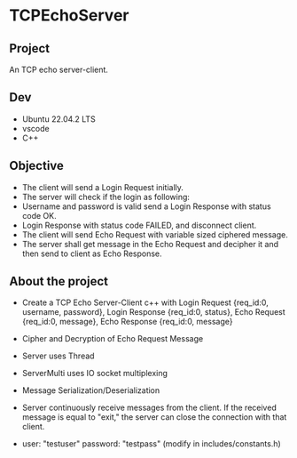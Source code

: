 # TCPEchoServer

## Project

An TCP echo server-client.

## Dev

- Ubuntu 22.04.2 LTS
- vscode
- C++

## Objective

- The client will send a Login Request initially.
- The server will check if the login as following:
- Username and password is valid send a Login Response with status code OK.
- Login Response with status code FAILED, and disconnect client.
- The client will send Echo Request with variable sized ciphered message.
- The server shall get message in the Echo Request and decipher it and then send to client as Echo Response.

## About the project

- Create a TCP Echo Server-Client c++ with Login Request {req_id:0, username, password}, Login Response {req_id:0, status}, Echo Request {req_id:0, message}, Echo Response {req_id:0, message}

- Cipher and Decryption of Echo Request Message

- Server uses Thread

- ServerMulti uses IO socket multiplexing

- Message Serialization/Deserialization

- Server continuously receive messages from the client. If the received message is equal to "exit," the server can close the connection with that client.

- user: "testuser" password: "testpass" (modify in includes/constants.h)
